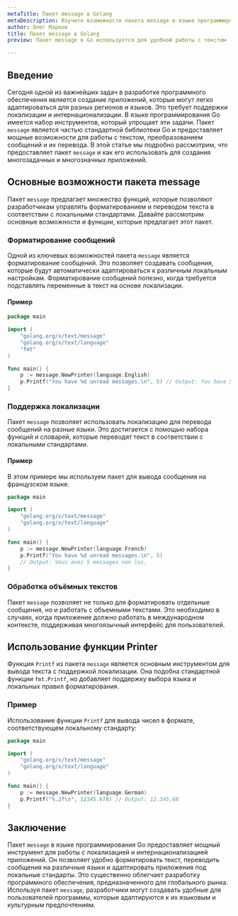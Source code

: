 ```yaml
---
metaTitle: Пакет message в Golang
metaDescription: Изучите возможности пакета message в языке программирования Go для форматирования, перевода и локализации текста. Разберем основные функции и методы с примерами кода.
author: Олег Марков
title: Пакет message в Golang
preview: Пакет message в Go используется для удобной работы с текстом - форматирование, перевод и локализация. Рассмотрим его основные возможности и примеры применения.

---
```


## Введение

Сегодня одной из важнейших задач в разработке программного обеспечения является создание приложений, которые могут легко адаптироваться для разных регионов и языков. Это требует поддержки локализации и интернационализации. В языке программирования Go имеется набор инструментов, который упрощает эти задачи. Пакет `message` является частью стандартной библиотеки Go и предоставляет мощные возможности для работы с текстом, преобразованием сообщений и их перевода. В этой статье мы подробно рассмотрим, что предоставляет пакет `message` и как его использовать для создания многозадачных и многозначных приложений.

## Основные возможности пакета message

Пакет `message` предлагает множество функций, которые позволяют разработчикам управлять форматированием и переводом текста в соответствии с локальными стандартами. Давайте рассмотрим основные возможности и функции, которые предлагает этот пакет.

### Форматирование сообщений

Одной из ключевых возможностей пакета `message` является форматирование сообщений. Это позволяет создавать сообщения, которые будут автоматически адаптироваться к различным локальным настройкам. Форматирование сообщений полезно, когда требуется подставлять переменные в текст на основе локализации.

#### Пример

```go
package main

import (
    "golang.org/x/text/message"
    "golang.org/x/text/language"
    "fmt"
)

func main() {
    p := message.NewPrinter(language.English)
    p.Printf("You have %d unread messages.\n", 5) // Output: You have 5 unread messages.
}
```

### Поддержка локализации

Пакет `message` позволяет использовать локализацию для перевода сообщений на разные языки. Это достигается с помощью набора функций и словарей, которые переводят текст в соответствии с локальными стандартами.

#### Пример

В этом примере мы используем пакет для вывода сообщения на французском языке.

```go
package main

import (
    "golang.org/x/text/message"
    "golang.org/x/text/language"
)

func main() {
    p := message.NewPrinter(language.French)
    p.Printf("You have %d unread messages.\n", 5)
    // Output: Vous avez 5 messages non lus.
}
```

### Обработка объёмных текстов

Пакет `message` позволяет не только для форматировать отдельные сообщения, но и работать с объемными текстами. Это необходимо в случаях, когда приложение должно работать в международном контексте, поддерживая многоязычный интерфейс для пользователей.

## Использование функции Printer

Функция `Printf` из пакета `message` является основным инструментом для вывода текста с поддержкой локализации. Она подобна стандартной функции `fmt.Printf`, но добавляет поддержку выбора языка и локальных правил форматирования.

### Пример

Использование функции `Printf` для вывода чисел в формате, соответствующем локальному стандарту:

```go
package main

import (
    "golang.org/x/text/message"
    "golang.org/x/text/language"
)

func main() {
    p := message.NewPrinter(language.German)
    p.Printf("%.2f\n", 12345.678) // Output: 12.345,68
}
```

## Заключение

Пакет `message` в языке программирования Go предоставляет мощный инструмент для работы с локализацией и интернационализацией приложений. Он позволяет удобно форматировать текст, переводить сообщения на различные языки и адаптировать приложения под локальные стандарты. Это существенно облегчает разработку программного обеспечения, предназначенного для глобального рынка. Используя пакет `message`, разработчики могут создавать удобные для пользователей программы, которые адаптируются к их языковым и культурным предпочтениям.
